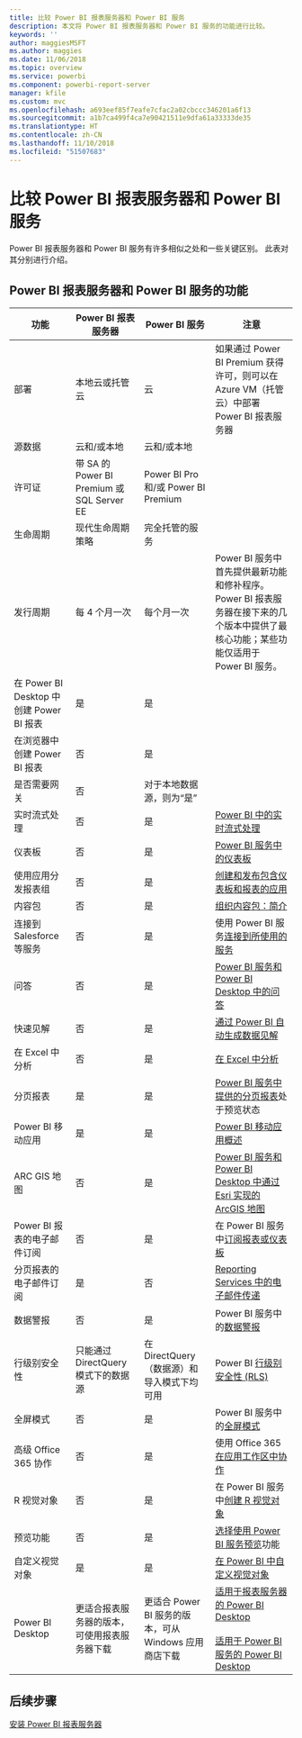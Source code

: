 ```yaml
---
title: 比较 Power BI 报表服务器和 Power BI 服务
description: 本文将 Power BI 报表服务器和 Power BI 服务的功能进行比较。
keywords: ''
author: maggiesMSFT
ms.author: maggies
ms.date: 11/06/2018
ms.topic: overview
ms.service: powerbi
ms.component: powerbi-report-server
manager: kfile
ms.custom: mvc
ms.openlocfilehash: a693eef85f7eafe7cfac2a02cbccc346201a6f13
ms.sourcegitcommit: a1b7ca499f4ca7e90421511e9dfa61a33333de35
ms.translationtype: HT
ms.contentlocale: zh-CN
ms.lasthandoff: 11/10/2018
ms.locfileid: "51507683"
---
```

# <a name="comparing-power-bi-report-server-and-the-power-bi-service"></a>比较 Power BI 报表服务器和 Power BI 服务

Power BI 报表服务器和 Power BI 服务有许多相似之处和一些关键区别。 此表对其分别进行介绍。

## <a name="features-of-power-bi-report-server-and-the-power-bi-service"></a>Power BI 报表服务器和 Power BI 服务的功能

| 功能 | Power BI 报表服务器 | Power BI 服务 | 注意
|---------|---------|---------|---------|
| 部署 | 本地云或托管云 | 云 | 如果通过 Power BI Premium 获得许可，则可以在 Azure VM（托管云）中部署 Power BI 报表服务器
| 源数据 | 云和/或本地 | 云和/或本地 |  
| 许可证 | 带 SA 的 Power BI Premium 或 SQL Server EE | Power BI Pro 和/或 Power BI Premium |  
| 生命周期 | 现代生命周期策略 | 完全托管的服务 |  
| 发行周期 | 每 4 个月一次 | 每个月一次 | Power BI 服务中首先提供最新功能和修补程序。 Power BI 报表服务器在接下来的几个版本中提供了最核心功能；某些功能仅适用于 Power BI 服务。
| 在 Power BI Desktop 中创建 Power BI 报表 | 是 | 是 |  
| 在浏览器中创建 Power BI 报表 | 否 | 是 |  
| 是否需要网关 | 否 | 对于本地数据源，则为“是” |  
| 实时流式处理 | 否 | 是 | [Power BI 中的实时流式处理](../service-real-time-streaming.md)
| 仪表板 | 否 | 是 | [Power BI 服务中的仪表板](../consumer/end-user-dashboards.md) 
| 使用应用分发报表组 | 否 | 是 | [创建和发布包含仪表板和报表的应用](../service-create-distribute-apps.md) 
| 内容包 | 否 | 是 | [组织内容包：简介](../service-organizational-content-pack-introduction.md) 
| 连接到 Salesforce 等服务 | 否 | 是 | 使用 Power BI 服务[连接到所使用的服务](../consumer/end-user-connect-to-services.md)
| 问答 | 否 | 是 | [Power BI 服务和 Power BI Desktop 中的问答](../consumer/end-user-q-and-a.md) 
| 快速见解 | 否 | 是 | [通过 Power BI 自动生成数据见解](../consumer/end-user-insights.md) 
| 在 Excel 中分析 | 否 | 是 | [在 Excel 中分析](../service-analyze-in-excel.md) 
| 分页报表 | 是 | 是 | [Power BI 服务中提供的分页报表](../paginated-reports-report-builder-power-bi.md)处于预览状态
| Power BI 移动应用 | 是 | 是 | [Power BI 移动应用概述](../consumer/mobile/mobile-apps-for-mobile-devices.md) 
| ARC GIS 地图 | 否 | 是 | [Power BI 服务和 Power BI Desktop 中通过 Esri 实现的 ArcGIS 地图](../power-bi-visualization-arcgis.md)
| Power BI 报表的电子邮件订阅 | 否 | 是 | 在 Power BI 服务中[订阅报表或仪表板](../consumer/end-user-subscribe.md) 
| 分页报表的电子邮件订阅 | 是 | 否 | [Reporting Services 中的电子邮件传递](https://docs.microsoft.com/sql/reporting-services/subscriptions/e-mail-delivery-in-reporting-services)  
| 数据警报 | 否 | 是 | Power BI 服务中的[数据警报](../service-set-data-alerts.md)
| 行级别安全性 | 只能通过 DirectQuery 模式下的数据源 | 在 DirectQuery（数据源）和导入模式下均可用 | Power BI [行级别安全性 (RLS)](../service-admin-rls.md) 
| 全屏模式 | 否 | 是 | Power BI 服务中的[全屏模式](../consumer/end-user-focus.md) 
| 高级 Office 365 协作 | 否 | 是 | 使用 Office 365 [在应用工作区中协作](../service-collaborate-power-bi-workspace.md) 
| R 视觉对象 | 否 | 是 | 在 Power BI 服务中[创建 R 视觉对象](../visuals/service-r-visuals.md)  
| 预览功能 | 否 | 是 | [选择使用 Power BI 服务预览](../consumer/end-user-preview-features.md)功能 
| 自定义视觉对象 | 是 | 是 | [在 Power BI 中自定义视觉对象](../power-bi-custom-visuals.md) 
| Power BI Desktop | 更适合报表服务器的版本，可使用报表服务器下载 | 更适合 Power BI 服务的版本，可从 Windows 应用商店下载 | [适用于报表服务器的 Power BI Desktop](https://powerbi.microsoft.com/report-server/) <br><br> [适用于 Power BI 服务的 Power BI Desktop](http://aka.ms/pbidesktopstore)

## <a name="next-steps"></a>后续步骤
[安装 Power BI 报表服务器](install-report-server.md)  



